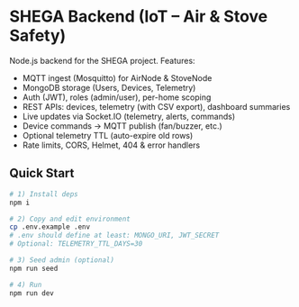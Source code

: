 # SHEGA Backend (IoT – Air & Stove Safety)

Node.js backend for the SHEGA project. Features:

- MQTT ingest (Mosquitto) for AirNode & StoveNode
- MongoDB storage (Users, Devices, Telemetry)
- Auth (JWT), roles (admin/user), per-home scoping
- REST APIs: devices, telemetry (with CSV export), dashboard summaries
- Live updates via Socket.IO (telemetry, alerts, commands)
- Device commands → MQTT publish (fan/buzzer, etc.)
- Optional telemetry TTL (auto-expire old rows)
- Rate limits, CORS, Helmet, 404 & error handlers

## Quick Start

```bash
# 1) Install deps
npm i

# 2) Copy and edit environment
cp .env.example .env
# .env should define at least: MONGO_URI, JWT_SECRET
# Optional: TELEMETRY_TTL_DAYS=30

# 3) Seed admin (optional)
npm run seed

# 4) Run
npm run dev
